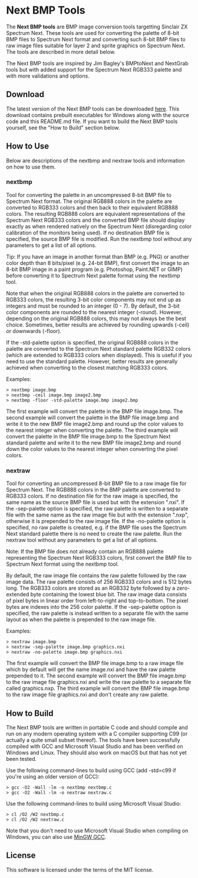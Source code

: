 # Next BMP Tools

The **Next BMP tools** are BMP image conversion tools targetting Sinclair ZX
Spectrum Next. These tools are used for converting the palette of 8-bit BMP
files to Spectrum Next format and converting such 8-bit BMP files to raw image
files suitable for layer 2 and sprite graphics on Spectrum Next. The tools are
described in more detail below.

The Next BMP tools are inspired by Jim Bagley's BMPtoNext and NextGrab tools but
with added support for the Spectrum Next RGB333 palette and with more validations
and options.

## Download

The latest version of the Next BMP tools can be downloaded
[here](https://github.com/stefanbylund/zxnext_bmp_tools/blob/master/build/zxnext_bmp_tools.zip).
This download contains prebuilt executables for Windows along with the source
code and this README.md file. If you want to build the Next BMP tools yourself,
see the "How to Build" section below.

## How to Use

Below are descriptions of the nextbmp and nextraw tools and information on how
to use them.

### nextbmp

Tool for converting the palette in an uncompressed 8-bit BMP file to Spectrum
Next format. The original RGB888 colors in the palette are converted to RGB333
colors and then back to their equivalent RGB888 colors. The resulting RGB888
colors are equivalent representations of the Spectrum Next RGB333 colors and
the converted BMP file should display exactly as when rendered natively on the
Spectrum Next (disregarding color calibration of the monitors being used).
If no destination BMP file is specified, the source BMP file is modified.
Run the nextbmp tool without any parameters to get a list of all options.

Tip: If you have an image in another format than BMP (e.g. PNG) or another color
depth than 8 bits/pixel (e.g. 24-bit BMP), first convert the image to an 8-bit
BMP image in a paint program (e.g. Photoshop, Paint.NET or GIMP) before
converting it to Spectrum Next palette format using the nextbmp tool.

Note that when the original RGB888 colors in the palette are converted to RGB333
colors, the resulting 3-bit color components may not end up as integers and must
be rounded to an integer (0 - 7). By default, the 3-bit color components are
rounded to the nearest integer (-round). However, depending on the original
RGB888 colors, this may not always be the best choice. Sometimes, better results
are achieved by rounding upwards (-ceil) or downwards (-floor).

If the -std-palette option is specified, the original RGB888 colors in the
palette are converted to the Spectrum Next standard palette RGB332 colors
(which are extended to RGB333 colors when displayed). This is useful if you need
to use the standard palette. However, better results are generally achieved when
converting to the closest matching RGB333 colors.

Examples:
```
> nextbmp image.bmp
> nextbmp -ceil image.bmp image2.bmp
> nextbmp -floor -std-palette image.bmp image2.bmp
```

The first example will convert the palette in the BMP file image.bmp. The second
example will convert the palette in the BMP file image.bmp and write it to the
new BMP file image2.bmp and round up the color values to the nearest integer
when converting the palette. The third example will convert the palette in the
BMP file image.bmp to the Spectrum Next standard palette and write it to the new
BMP file image2.bmp and round down the color values to the nearest integer when
converting the pixel colors.

### nextraw

Tool for converting an uncompressed 8-bit BMP file to a raw image file for
Spectrum Next. The RGB888 colors in the BMP palette are converted to RGB333
colors. If no destination file for the raw image is specified, the same name as
the source BMP file is used but with the extension ".nxi". If the -sep-palette
option is specified, the raw palette is written to a separate file with the
same name as the raw image file but with the extension ".nxp", otherwise it is
prepended to the raw image file. If the -no-palette option is specified, no raw
palette is created, e.g. if the BMP file uses the Spectrum Next standard palette
there is no need to create the raw palette. Run the nextraw tool without any
parameters to get a list of all options.

Note: If the BMP file does not already contain an RGB888 palette representing
the Spectrum Next RGB333 colors, first convert the BMP file to Spectrum Next
format using the nextbmp tool.

By default, the raw image file contains the raw palette followed by the raw
image data. The raw palette consists of 256 RGB333 colors and is 512 bytes long.
The RGB333 colors are stored as an RGB332 byte followed by a zero-extended byte
containing the lowest blue bit. The raw image data consists of pixel bytes in
linear order from left-to-right and top-to-bottom. The pixel bytes are indexes
into the 256 color palette. If the -sep-palette option is specified, the raw
palette is instead written to a separate file with the same layout as when the
palette is prepended to the raw image file.

Examples:
```
> nextraw image.bmp
> nextraw -sep-palette image.bmp graphics.nxi
> nextraw -no-palette image.bmp graphics.nxi
```

The first example will convert the BMP file image.bmp to a raw image file which
by default will get the name image.nxi and have the raw palette prepended to it.
The second example will convert the BMP file image.bmp to the raw image file
graphics.nxi and write the raw palette to a separate file called graphics.nxp.
The third example will convert the BMP file image.bmp to the raw image file
graphics.nxi and don't create any raw palette.

## How to Build

The Next BMP tools are written in portable C code and should compile and run on
any modern operating system with a C compiler supporting C99 (or actually a
quite small subset thereof). The tools have been successfully compiled with GCC
and Microsoft Visual Studio and has been verified on Windows and Linux. They
should also work on macOS but that has not yet been tested.

Use the following command-lines to build using GCC (add -std=c99 if you're using
an older version of GCC):
```
> gcc -O2 -Wall -lm -o nextbmp nextbmp.c
> gcc -O2 -Wall -lm -o nextraw nextraw.c
```

Use the following command-lines to build using Microsoft Visual Studio:
```
> cl /O2 /W2 nextbmp.c
> cl /O2 /W2 nextraw.c
```

Note that you don't need to use Microsoft Visual Studio when compiling on
Windows, you can also use [MinGW GCC](http://www.mingw.org/).

## License

This software is licensed under the terms of the MIT license.
